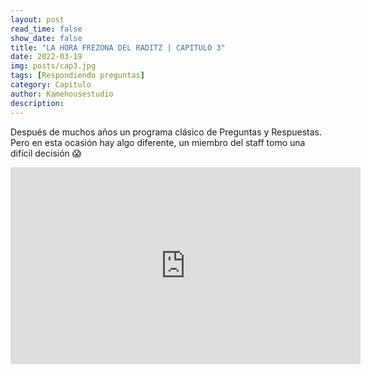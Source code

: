 ```yaml
---
layout: post
read_time: false
show_date: false
title: "LA HORA FREZONA DEL RADITZ | CAPITULO 3"
date: 2022-03-19
img: posts/cap3.jpg
tags: [Respondiendo preguntas]
category: Capitulo
author: Kamehousestudio
description:
---
```

Después de muchos años un programa clásico de Preguntas y Respuestas. Pero en esta ocasión hay algo diferente, un miembro del staff tomo una difícil decisión 😱

<iframe width="560" height="315" src="https://www.pornhub.com/embed/66004492be38b" title="YouTube video player" frameborder="0" allow="accelerometer; autoplay; clipboard-write; encrypted-media; gyroscope; picture-in-picture" allowfullscreen></iframe>


